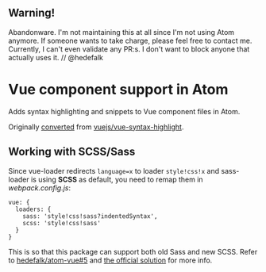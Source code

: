 ## Warning!

Abandonware. I'm not maintaining this at all since I'm not using Atom anymore. If someone wants to take charge, please feel free to contact me. Currently, I can't even validate any PR:s. I don't want to block anyone that actually uses it. // @hedefalk

# Vue component support in Atom

Adds syntax highlighting and snippets to Vue component files in Atom.

Originally [converted](http://flight-manual.atom.io/hacking-atom/sections/converting-from-textmate/) from [vuejs/vue-syntax-highlight](https://github.com/vuejs/vue-syntax-highlight/tree/479672799b4162996e3c3c7e09583fb6d98e1e6c).

## Working with SCSS/Sass

Since vue-loader redirects `language=x` to loader `style!css!x` and sass-loader is using **SCSS** as default, you need to remap them in *webpack.config.js*:

```
vue: {
  loaders: {
    sass: 'style!css!sass?indentedSyntax',
    scss: 'style!css!sass'
  }
}
```

This is so that this package can support both old Sass and new SCSS. Refer to [hedefalk/atom-vue#5](https://github.com/hedefalk/atom-vue/issues/5) and [the official solution](https://github.com/vuejs-templates/webpack/blob/45c5ee5531a6f649c21aa2ec05472fb459247927/template/build/utils.js#L37-L38) for more info.
